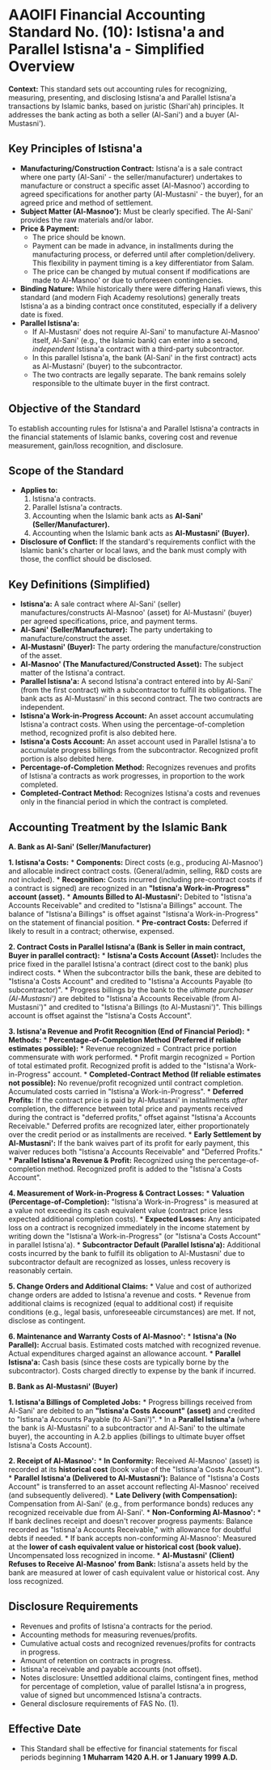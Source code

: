 # AAOIFI Financial Accounting Standard No. (10): Istisna'a and Parallel Istisna'a - Simplified Overview

**Context:** This standard sets out accounting rules for recognizing, measuring, presenting, and disclosing Istisna'a and Parallel Istisna'a transactions by Islamic banks, based on juristic (Shari'ah) principles. It addresses the bank acting as both a seller (Al-Sani') and a buyer (Al-Mustasni').

## Key Principles of Istisna'a

*   **Manufacturing/Construction Contract:** Istisna'a is a sale contract where one party (Al-Sani' - the seller/manufacturer) undertakes to manufacture or construct a specific asset (Al-Masnoo') according to agreed specifications for another party (Al-Mustasni' - the buyer), for an agreed price and method of settlement.
*   **Subject Matter (Al-Masnoo'):** Must be clearly specified. The Al-Sani' provides the raw materials and/or labor.
*   **Price & Payment:**
    *   The price should be known.
    *   Payment can be made in advance, in installments during the manufacturing process, or deferred until after completion/delivery. This flexibility in payment timing is a key differentiator from Salam.
    *   The price can be changed by mutual consent if modifications are made to Al-Masnoo' or due to unforeseen contingencies.
*   **Binding Nature:** While historically there were differing Hanafi views, this standard (and modern Fiqh Academy resolutions) generally treats Istisna'a as a binding contract once constituted, especially if a delivery date is fixed.
*   **Parallel Istisna'a:**
    *   If Al-Mustasni' does not require Al-Sani' to manufacture Al-Masnoo' itself, Al-Sani' (e.g., the Islamic bank) can enter into a second, *independent* Istisna'a contract with a third-party subcontractor.
    *   In this parallel Istisna'a, the bank (Al-Sani' in the first contract) acts as Al-Mustasni' (buyer) to the subcontractor.
    *   The two contracts are legally separate. The bank remains solely responsible to the ultimate buyer in the first contract.

## Objective of the Standard

To establish accounting rules for Istisna'a and Parallel Istisna'a contracts in the financial statements of Islamic banks, covering cost and revenue measurement, gain/loss recognition, and disclosure.

## Scope of the Standard

*   **Applies to:**
    1.  Istisna'a contracts.
    2.  Parallel Istisna'a contracts.
    3.  Accounting when the Islamic bank acts as **Al-Sani' (Seller/Manufacturer).**
    4.  Accounting when the Islamic bank acts as **Al-Mustasni' (Buyer).**
*   **Disclosure of Conflict:** If the standard's requirements conflict with the Islamic bank's charter or local laws, and the bank must comply with those, the conflict should be disclosed.

## Key Definitions (Simplified)

*   **Istisna'a:** A sale contract where Al-Sani' (seller) manufactures/constructs Al-Masnoo' (asset) for Al-Mustasni' (buyer) per agreed specifications, price, and payment terms.
*   **Al-Sani' (Seller/Manufacturer):** The party undertaking to manufacture/construct the asset.
*   **Al-Mustasni' (Buyer):** The party ordering the manufacture/construction of the asset.
*   **Al-Masnoo' (The Manufactured/Constructed Asset):** The subject matter of the Istisna'a contract.
*   **Parallel Istisna'a:** A second Istisna'a contract entered into by Al-Sani' (from the first contract) with a subcontractor to fulfill its obligations. The bank acts as Al-Mustasni' in this second contract. The two contracts are independent.
*   **Istisna'a Work-in-Progress Account:** An asset account accumulating Istisna'a contract costs. When using the percentage-of-completion method, recognized profit is also debited here.
*   **Istisna'a Costs Account:** An asset account used in Parallel Istisna'a to accumulate progress billings from the subcontractor. Recognized profit portion is also debited here.
*   **Percentage-of-Completion Method:** Recognizes revenues and profits of Istisna'a contracts as work progresses, in proportion to the work completed.
*   **Completed-Contract Method:** Recognizes Istisna'a costs and revenues only in the financial period in which the contract is completed.

## Accounting Treatment by the Islamic Bank

**A. Bank as Al-Sani' (Seller/Manufacturer)**

**1. Istisna'a Costs:**
    *   **Components:** Direct costs (e.g., producing Al-Masnoo') and allocable indirect contract costs. (General/admin, selling, R&D costs are *not* included).
    *   **Recognition:** Costs incurred (including pre-contract costs if a contract is signed) are recognized in an **"Istisna'a Work-in-Progress" account (asset).**
    *   **Amounts Billed to Al-Mustasni':** Debited to "Istisna'a Accounts Receivable" and credited to "Istisna'a Billings" account. The balance of "Istisna'a Billings" is offset against "Istisna'a Work-in-Progress" on the statement of financial position.
    *   **Pre-contract Costs:** Deferred if likely to result in a contract; otherwise, expensed.

**2. Contract Costs in Parallel Istisna'a (Bank is Seller in main contract, Buyer in parallel contract):**
    *   **Istisna'a Costs Account (Asset):** Includes the price fixed in the parallel Istisna'a contract (direct cost to the bank) plus indirect costs.
    *   When the subcontractor bills the bank, these are debited to "Istisna'a Costs Account" and credited to "Istisna'a Accounts Payable (to subcontractor)".
    *   Progress billings by the bank to the *ultimate purchaser (Al-Mustasni')* are debited to "Istisna'a Accounts Receivable (from Al-Mustasni')" and credited to "Istisna'a Billings (to Al-Mustasni')". This billings account is offset against the "Istisna'a Costs Account".

**3. Istisna'a Revenue and Profit Recognition (End of Financial Period):**
    *   **Methods:**
        *   **Percentage-of-Completion Method (Preferred if reliable estimates possible):**
            *   Revenue recognized = Contract price portion commensurate with work performed.
            *   Profit margin recognized = Portion of total estimated profit. Recognized profit is added to the "Istisna'a Work-in-Progress" account.
        *   **Completed-Contract Method (If reliable estimates not possible):** No revenue/profit recognized until contract completion. Accumulated costs carried in "Istisna'a Work-in-Progress".
    *   **Deferred Profits:** If the contract price is paid by Al-Mustasni' in installments *after* completion, the difference between total price and payments received during the contract is "deferred profits," offset against "Istisna'a Accounts Receivable." Deferred profits are recognized later, either proportionately over the credit period or as installments are received.
    *   **Early Settlement by Al-Mustasni':** If the bank waives part of its profit for early payment, this waiver reduces both "Istisna'a Accounts Receivable" and "Deferred Profits."
    *   **Parallel Istisna'a Revenue & Profit:** Recognized using the percentage-of-completion method. Recognized profit is added to the "Istisna'a Costs Account".

**4. Measurement of Work-in-Progress & Contract Losses:**
    *   **Valuation (Percentage-of-Completion):** "Istisna'a Work-in-Progress" is measured at a value not exceeding its cash equivalent value (contract price less expected additional completion costs).
    *   **Expected Losses:** Any anticipated loss on a contract is recognized immediately in the income statement by writing down the "Istisna'a Work-in-Progress" (or "Istisna'a Costs Account" in parallel Istisna'a).
    *   **Subcontractor Default (Parallel Istisna'a):** Additional costs incurred by the bank to fulfill its obligation to Al-Mustasni' due to subcontractor default are recognized as losses, unless recovery is reasonably certain.

**5. Change Orders and Additional Claims:**
    *   Value and cost of authorized change orders are added to Istisna'a revenue and costs.
    *   Revenue from additional claims is recognized (equal to additional cost) if requisite conditions (e.g., legal basis, unforeseeable circumstances) are met. If not, disclose as contingent.

**6. Maintenance and Warranty Costs of Al-Masnoo':**
    *   **Istisna'a (No Parallel):** Accrual basis. Estimated costs matched with recognized revenue. Actual expenditures charged against an allowance account.
    *   **Parallel Istisna'a:** Cash basis (since these costs are typically borne by the subcontractor). Costs charged directly to expense by the bank if incurred.

**B. Bank as Al-Mustasni' (Buyer)**

**1. Istisna'a Billings of Completed Jobs:**
    *   Progress billings received from Al-Sani' are debited to an **"Istisna'a Costs Account" (asset)** and credited to "Istisna'a Accounts Payable (to Al-Sani')".
    *   In a **Parallel Istisna'a** (where the bank is Al-Mustasni' to a subcontractor and Al-Sani' to the ultimate buyer), the accounting in A.2.b applies (billings to ultimate buyer offset Istisna'a Costs Account).

**2. Receipt of Al-Masnoo':**
    *   **In Conformity:** Received Al-Masnoo' (asset) is recorded at its **historical cost** (book value of the "Istisna'a Costs Account").
    *   **Parallel Istisna'a (Delivered to Al-Mustasni'):** Balance of "Istisna'a Costs Account" is transferred to an asset account reflecting Al-Masnoo' received (and subsequently delivered).
    *   **Late Delivery (with Compensation):** Compensation from Al-Sani' (e.g., from performance bonds) reduces any recognized receivable due from Al-Sani'.
    *   **Non-Conforming Al-Masnoo':**
        *   If bank declines receipt and doesn't recover progress payments: Balance recorded as "Istisna'a Accounts Receivable," with allowance for doubtful debts if needed.
        *   If bank accepts non-conforming Al-Masnoo': Measured at the **lower of cash equivalent value or historical cost (book value).** Uncompensated loss recognized in income.
    *   **Al-Mustasni' (Client) Refuses to Receive Al-Masnoo' from Bank:** Istisna'a assets held by the bank are measured at lower of cash equivalent value or historical cost. Any loss recognized.

## Disclosure Requirements

*   Revenues and profits of Istisna'a contracts for the period.
*   Accounting methods for measuring revenues/profits.
*   Cumulative actual costs and recognized revenues/profits for contracts in progress.
*   Amount of retention on contracts in progress.
*   Istisna'a receivable and payable accounts (not offset).
*   Notes disclosure: Unsettled additional claims, contingent fines, method for percentage of completion, value of parallel Istisna'a in progress, value of signed but uncommenced Istisna'a contracts.
*   General disclosure requirements of FAS No. (1).

## Effective Date

*   This Standard shall be effective for financial statements for fiscal periods beginning **1 Muharram 1420 A.H. or 1 January 1999 A.D.**